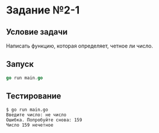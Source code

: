 # Задание №2-1

## Условие задачи

Написать функцию, которая определяет, четное ли число.

## Запуск

```go
go run main.go
```

## Тестирование

```shell
$ go run main.go
Введите число: не число
Ошибка. Попробуйте снова: 159
Число 159 нечетное
```
